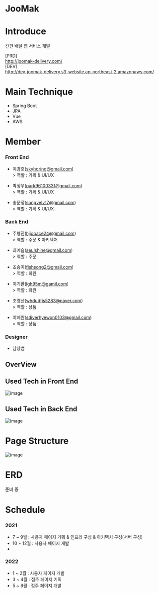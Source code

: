 # JooMak
# Introduce
간편 배달 웹 서비스 개발


[PRD] <br>
http://joomak-delivery.com/ <br>
[DEV] <br>
http://dev-joomak-delivery.s3-website.ap-northeast-2.amazonaws.com/ <br>


# Main Technique
  - Spring Boot
  - JPA
  - Vue
  - AWS

# Member
### Front End
- 이경호(skyhoring@gmail.com)
  <br>> 역할 : 기획 & UI/UX  <br>
  
- 박정우(park96100331@gmail.com)
  <br>> 역할 : 기획 & UI/UX <br>
  
- 송문정(songvely17@gmail.com)
  <br>> 역할 : 기획 & UI/UX <br>

### Back End
- 주형진(hjjooace24@gmail.com)
  <br>> 역할 : 주문 & 아키텍처<br>
  
- 최예슬(seulshine@gmail.com)
  <br>> 역할 : 주문<br>
  
- 조송이(fishsong2@gmail.com)
  <br>> 역할 : 회원<br>
  
- 이기환(lgh95m@gamil.com)
  <br>> 역할 : 회원<br>

- 조영선(whdudtjs5283@naver.com)
 <br>> 역할 : 상품<br>

- 이혜원(sdiverhyewon0103@gmail.com)
 <br>> 역할 : 상품<br>


### Designer
- 남상범


## OverView

## Used Tech in Front End
![image](https://user-images.githubusercontent.com/75158094/122678435-d7ba5a00-d221-11eb-9edb-9bd06e777dbc.png)


## Used Tech in Back End
![image](https://user-images.githubusercontent.com/75158094/122678398-ab064280-d221-11eb-9c38-b7f4b2fc5ff1.png)


# Page Structure
![image](https://user-images.githubusercontent.com/75158094/126065725-af939d58-be0d-4572-a0a9-4b870b091e42.png)




# ERD
준비 중

# Schedule
### 2021 
- 7 ~ 9월 : 사용자 페이지 기획 & 인프라 구성 & 아키텍처 구성(서버 구성)
- 10 ~ 12월 : 사용자 페이지 개발 
- 
### 2022
- 1 ~ 2월 : 사용자 페이지 개발
- 3 ~ 4월 : 점주 페이지 기획
- 5 ~ 8월 : 점주 페이지 개발



